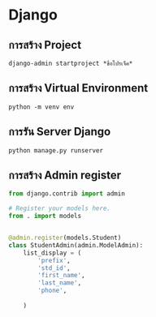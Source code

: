 # Django

## การสร้าง Project
    django-admin startproject *ขื่อโปรเจ็ค*

## การสร้าง Virtual Environment
    python -m venv env

## การรัน Server Django
    python manage.py runserver

## การสร้าง Admin register 
```python
from django.contrib import admin

# Register your models here.
from . import models


@admin.register(models.Student)
class StudentAdmin(admin.ModelAdmin):
    list_display = (
        'prefix',
        'std_id',
        'first_name',
        'last_name',
        'phone',
     
    )


```